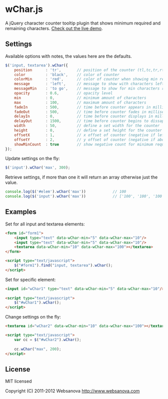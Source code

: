 # wChar.js

A jQuery character counter tooltip plugin that shows minimum required and remaining characters. [Check out the live demo](http://www.websanova.com/plugins/char/jquery).


## Settings

Available options with notes, the values here are the defaults.

```javascript
$('input, textarea').wChar({
    position      : 'tr',       // position of the counter (tl,tc,tr,rt,rm,rb,bl,bc,br,lt,lm,lb)
    color         : 'black',    // color of counter
    colorMin      : 'red',      // color of counter when showing min required
    message       : 'left',     // message to show with characters left
    messageMin    : 'to go',    // message to show for min characters required
    opacity       : 0.6,        // opacity level
    min           : 0,          // minimum amount of characters
    max           : 100,        // maximum amount of characters
    fadeIn        : 500,        // time before counter appears in milliseconds
    fadeOut       : 500,        // time before counter fades in milliseconds
    delayIn       : 0,          // time before counter displays in milliseconds
    delayOut      : 1500,       // time before counter begins to dissapear in milliseconds
    width         : 50,         // define a set width for the counter
    height        : 0,          // define a set height for the counter (0 is auto)
    offsetX       : 1,          // x offset of counter (negative if left of element)
    offsetY       : 2,          // y offset of counter (negative if above element)
    showMinCount  : true        // show negative count for minimum required amonut
});
```

Update settings on the fly:

```javascript
$('input').wChar('max', 300);
```

Retrieve settings, if more than one it will return an array otherwise just the value.

```javascript
console.log($('#elem').wChar('max'))            // 100
console.log($('input').wChar('max'))            // ['100', '100', '100']
```


## Examples

Set for all input and textarea elements:

```html
<form id="form1">
    <input type="text" data-wChar-min="5" data-wChar-max="10"/>
    <input type="text" data-wChar-min="5" data-wChar-max="10"/>
    <textarea data-wChar-min="10" data-wChar-max="100"></textarea>
</form>

<script type="text/javascript">
    $("#form1").find("input, textarea").wChar();
</script>
```

Set for specific element:

```html
<input id="wChar1" type="text" data-wChar-min="5" data-wChar-max="10"/>
    
<script type="text/javascript">
    $("#wChar1").wChar();
</script>
```

Change settings on the fly:

```html
<textarea id="wChar2" data-wChar-min="10" data-wChar-max="100"></textarea>

<script type="text/javascript">
    var cc = $("#wChar2").wChar();
    
    cc.wChar("max", 200);
</script>
```


## License

MIT licensed

Copyright (C) 2011-2012 Websanova http://www.websanova.com